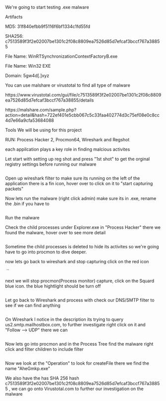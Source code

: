 <p>We're going to start testing .exe malware</p>
<p>Artifacts</p>
<p>MD5: 31f840efbb9f5116f6bf1334c1fd55fd</p>
<p>SHA256: c7513589f3f2e02007be1301c2f08c8809ea7526d85d7efcaf3bccf767a38855</p>
<p>File Name: WinRTSynchronizationContextFactoryB.exe</p>
<p>File Name: Win32 EXE</p>
<p>Domain: 5gw4d[.]xyz</p>
<p>You can use malshare or virustotal to find all type of malware</p>

<p> https://www.virustotal.com/gui/file/c7513589f3f2e02007be1301c2f08c8809ea7526d85d7efcaf3bccf767a38855/details </p>

<p>https://malshare.com/sample.php?action=detail&hash=722ef401e5cbb067c5c33faa402774d3c75ef08e0c8cc4d7e66a9cfa53684088</p>


<p>Tools We will be using for this project</p>
<p>RUN: Process Hacker 2, Procmon64, Wireshark and Regshot</p>
<p> each appilcation plays a key role in finding malcious activites </p>

<p>Let start with setting up reg shot and press "1st shot" to get the orginal registry settings before running our malware</p>

<img src="https://github.com/TommyP702/TanPham/assets/169327735/9103806d-3df2-40cd-9c1b-8d1331541fa4" alt="" class="wp-image-5001"/>

<p>Open up wireshark filter to make sure its running on the left of the application there is a fin icon, hover over to click on it to "start capturing packets"</p>
<p>Now lets run the malware (right click admin) make sure its in .exe, rename the .bin if you have to</p>
<img src="https://github.com/TommyP702/TanPham/assets/169327735/bcffcc3c-f24b-4f7a-9ef9-31ebfab615d3" alt="" class="wp-image-5001"/>


<p>Run the malware </p>

<p>Check the child processes under Explorer.exe in "Process Hacker" there we found the malware, hover over to see more detail </p>
<img src="https://github.com/TommyP702/TanPham/assets/169327735/65739134-d263-434c-a061-b831ec0c1569" alt="" class="wp-image-5001"/>
<p>Sometime the child processes is deleted to hide its activites so we're going have to go into procmon to dive deeper.</p>

<p> now lets go back to wireshark and stop capturing click on the red icon</p>

<img src="https://github.com/TommyP702/TanPham/assets/169327735/f76bc2b5-b190-4968-9bff-eaeebe538304" alt="" class="wp-image-5001"/>
``

<p>next we will stop procmon(Process monitor) capture, click on the Squard blue icon. the blue hightlight should be turn off</p>

<img src="https://github.com/TommyP702/TanPham/assets/169327735/68d36039-d32a-488c-88b3-8fd1b793af3c" alt="" class="wp-image-5001"/>


<p>Let go back to Wireshark and process with check our DNS/SMTP filter to see if we can find anything</p>

<img src="https://github.com/TommyP702/TanPham/assets/169327735/9aeffe43-2516-4f0b-a5bc-70e9473af04c" alt="" class="wp-image-5001"/>

<p>On Wireshark I notice in the description its trying to query us2.smtp.mailhostbox.com, to further investigate right click on it and "Follow --> UDP" there we can  </p>

<img src="https://github.com/TommyP702/TanPham/assets/169327735/9aeffe43-2516-4f0b-a5bc-70e9473af04c" alt="" class="wp-image-5001"/>


<p>Now lets go into procmon and in the Process Tree find the malware right click and filter children to include filter </p>

<img src="https://github.com/TommyP702/TanPham/assets/169327735/99f55f8d-5979-4e56-a574-2770b7c0c52d" alt="" class="wp-image-5001"/>

<p> Now we look at the "Operation" to look for createFile there we find the name "AheGmkp.exe"</p>
<p>We also have the has SHA 256 hash c7513589f3f2e02007be1301c2f08c8809ea7526d85d7efcaf3bccf767a38855 , we can go onto Virustotal.com to further our investigation on the malware</p>

<img src="https://github.com/TommyP702/TanPham/assets/169327735/5bc59ce3-0f82-457e-b244-da5ceaaaa40c" alt="" class="wp-image-5001"/>


